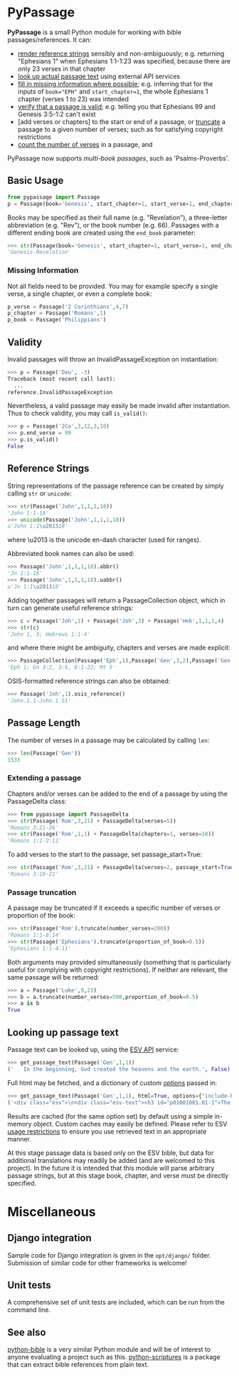 ﻿# PyPassage

**PyPassage** is a small Python module for working with bible passages/references. It can:

- [render reference strings](#reference-strings) sensibly and non-ambiguously; e.g. returning "Ephesians 1" when Ephesians 1:1-1:23 was specified, because there are only 23 verses in that chapter
- [look up actual passage text](#looking-up-passage-text) using external API services
- [fill in missing information where possible](#missing-information); e.g. inferring that for the inputs of `book="EPH"` and `start_chapter=1`, the whole Ephesians 1 chapter (verses 1 to 23) was intended
- [verify that a passage is valid](#validity); e.g. telling you that Ephesians 99 and Genesis 3:5-1:2 can't exist
- [add verses or chapters] to the start or end of a passage, or [truncate](#passage-truncation) a passage to a given number of verses; such as for satisfying copyright restrictions
- [count the number of verses](#passage-length) in a passage, and 

PyPassage now supports *multi-book passages*, such as 'Psalms-Proverbs'.


## Basic Usage

```python
from pypassage import Passage
p = Passage(book='Genesis', start_chapter=1, start_verse=1, end_chapter=2, end_verse=3)
```

Books may be specified as their full name (e.g. "Revelation"), a three-letter abbreviation (e.g. "Rev"), or the book number (e.g. 66). Passages with a different ending book are created using the `end_book` parameter:

```python
>>> str(Passage(book='Genesis', start_chapter=1, start_verse=1, end_chapter=22, end_verse=21, end_book='Rev'))
'Genesis-Revelation'
```

### Missing Information

Not all fields need to be provided. You may for example specify a single verse, a single chapter, or even a complete book:
```python
p_verse = Passage('2 Corinthians',4,7)
p_chapter = Passage('Romans',1)
p_book = Passage('Philippians')
```


## Validity

Invalid passages will throw an InvalidPassageException on instantiation:
```python
>>> p = Passage('Deu', -3)
Traceback (most recent call last):
  ...
reference.InvalidPassageException
```

Nevertheless, a valid passage may easily be made invalid after instantiation. Thus to check validity, you may call `is_valid()`:
```python
>>> p = Passage('2Co',3,12,3,18)
>>> p.end_verse = 99
>>> p.is_valid()
False
```


## Reference Strings

String representations of the passage reference can be created by simply calling `str` or `unicode`:
```python
>>> str(Passage('John',1,1,1,18))
'John 1:1-18'
>>> unicode(Passage('John',1,1,1,18))
u'John 1:1\u201318'
```
where \u2013 is the unicode en-dash character (used for ranges).

Abbreviated book names can also be used:
```python
>>> Passage('John',1,1,1,18).abbr()
'Jn 1:1-18'
>>> Passage('John',1,1,1,18).uabbr()
u'Jn 1:1\u201318'
```

Adding together passages will return a PassageCollection object, which in turn can generate useful reference strings:
```python
>>> c = Passage('Joh',1) + Passage('Joh',3) + Passage('Heb',1,1,1,4)
>>> str(c)
'John 1, 3; Hebrews 1:1-4'
```

and where there might be ambiguity, chapters and verses are made explicit:
```python
>>> PassageCollection(Passage('Eph',1),Passage('Gen',3,2),Passage('Gen',3,6),Passage('Gen',8),Passage('Mat',5)).abbr()
'Eph 1; Gn 3:2, 3:6, 8:1-22; Mt 5'
```

OSIS-formatted reference strings can also be obtained:
```python
>>> Passage('Joh',1).osis_reference()
'John.1.1-John.1.51'
```


## Passage Length

The number of verses in a passage may be calculated by calling `len`:
```python
>>> len(Passage('Gen'))
1533
```

### Extending a passage

Chapters and/or verses can be added to the end of a passage by using the PassageDelta class:
```python
>>> from pypassage import PassageDelta
>>> str(Passage('Rom',3,21) + PassageDelta(verses=5))
'Romans 3:21-26'
>>> str(Passage('Rom',1,1) + PassageDelta(chapters=1, verses=10))
'Romans 1:1-2:11'
```

To add verses to the start to the passage, set passage_start=True:
```python
>>> str(Passage('Rom',3,21) + PassageDelta(verses=2, passage_start=True))
'Romans 3:19-21'
```

### Passage truncation

A passage may be truncated if it exceeds a specific number of verses or proportion of the book:
```python
>>> str(Passage('Rom').truncate(number_verses=200))
'Romans 1:1-8:14'
>>> str(Passage('Ephesians').truncate(proportion_of_book=0.5))
'Ephesians 1:1-4:11'
```

Both arguments may provided simultaneously (something that is particularly useful for complying with copyright restrictions). If neither are relevant, the same passage will be returned:
```python
>>> a = Passage('Luke',9,23)
>>> b = a.truncate(number_verses=500,proportion_of_book=0.5)
>>> a is b
True
```


## Looking up passage text

Passage text can be looked up, using the [ESV API](http://www.esvapi.org/) service:
```python
>>> get_passage_text(Passage('Gen',1,1))
('   In the beginning, God created the heavens and the earth.', False)
```

Full html may be fetched, and a dictionary of custom [options](http://www.esvapi.org/api) passed in:
```python
>>> get_passage_text(Passage('Gen',1,1), html=True, options={"include-headings":"true"})
('<div class="esv">\n<div class="esv-text"><h3 id="p01001001.01-1">The Creation of the World</h3>\n<p class="chapter-first" id="p01001001.06-1"><span class="chapter-num" id="v01001001-1">1:1&nbsp;</span>In the beginning, God created the heavens and the earth.</p>\n</div>\n</div>', False)
```

Results are cached (for the same option set) by default using a simple in-memory object. Custom caches may easily be defined. Please refer to ESV [usage restrictions](http://www.esvapi.org/#conditions) to ensure you use retrieved text in an appropriate manner.

At this stage passage data is based only on the ESV bible, but data for additional translations may readily be added (and are welcomed to this project). In the future it is intended that this module will parse arbitrary passage strings, but at this stage book, chapter, and verse must be directly specified.



# Miscellaneous
## Django integration
Sample code for Django integration is given in the `opt/django/` folder. Submission of similar code for other frameworks is welcome!

## Unit tests
A comprehensive set of unit tests are included, which can be run from the command line.

## See also
[python-bible](https://github.com/jasford/python-bible) is a very similar Python module and will be of interest to anyone evaluating a project such as this. [python-scriptures](https://github.com/davisd/python-scriptures) is a package that can extract bible references from plain text.
